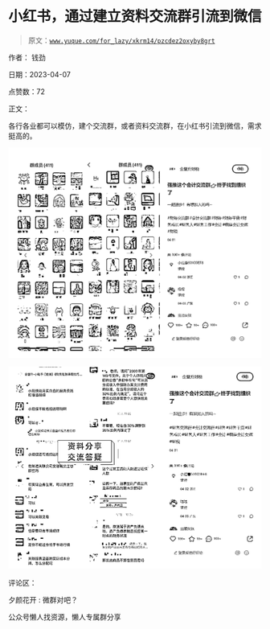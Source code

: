 # 小红书，通过建立资料交流群引流到微信

> 原文：[`www.yuque.com/for_lazy/xkrm14/pzcdez2oxyby8grt`](https://www.yuque.com/for_lazy/xkrm14/pzcdez2oxyby8grt)



作者： 钱劲



日期：2023-04-07



点赞数：72



正文：



各行各业都可以模仿，建个交流群，或者资料交流群，在小红书引流到微信，需求挺高的。



![](img/d63218a65c549570dc7c0f8579d4f38d.png)



![](img/4068b4544c9889da7670c7ae79aa10a6.png)



评论区：



夕颜花开 : 微群对吧？



公众号懒人找资源，懒人专属群分享

